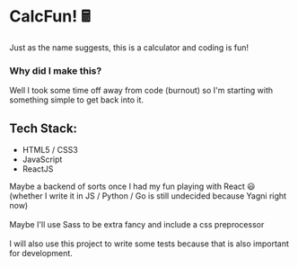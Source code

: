 # CalcFun! 🖩

Just as the name suggests, this is a calculator and coding is fun!

### Why did I make this?

Well I took some time off away from code (burnout) so I'm starting with something simple to get back into it.

## Tech Stack:

- HTML5 / CSS3
- JavaScript
- ReactJS

Maybe a backend of sorts once I had my fun playing with React 😃 
</br>
(whether I write it in JS / Python / Go is still undecided because Yagni right now)
</br>
</br>
Maybe I'll use Sass to be extra fancy and include a css preprocessor
</br>
</br>
I will also use this project to write some tests because that is also important for development.